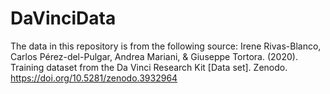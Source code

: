 # DaVinciData
The data in this repository is from the following source:
Irene Rivas-Blanco, Carlos Pérez-del-Pulgar, Andrea Mariani, & Giuseppe Tortora. (2020). Training dataset from the Da Vinci Research Kit [Data set]. Zenodo. https://doi.org/10.5281/zenodo.3932964
